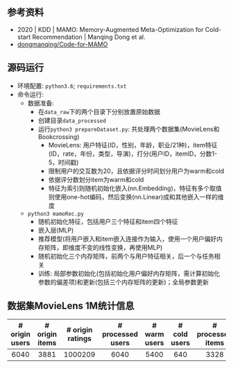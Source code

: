 ## 参考资料
- 2020 | KDD | MAMO: Memory-Augmented Meta-Optimization for Cold-start Recommendation | Manqing Dong et al.
- [dongmanqing/Code-for-MAMO](https://github.com/dongmanqing/Code-for-MAMO)

## 源码运行
- 环境配置: `python3.6`; `requirements.txt`
- 命令运行: 
    - 数据准备: 
        - 在`data_raw`下的两个目录下分别放置原始数据
        - 创建目录`data_processed`
        - 运行`python3 prepareDataset.py`: 共处理两个数据集(MovieLens和Bookcrossing)
            - MovieLens: 用户特征(ID，性别，年龄，职业/21种)，item特征(ID，rate，年份，类型，导演)，打分(用户ID，itemID，分数1-5，时间戳)
            - 限制用户的交互数为20，且依据评分时间划分用户为warm和cold
            - 依据评分数划分item为warm和cold
            - 特征为索引则随机初始化嵌入(nn.Embedding)，特征有多个取值则使用one-hot编码，然后变换(nn.Linear)成和其他嵌入一样的维度
    - `python3 mamoRec.py`
        - 随机初始化特征，包括用户三个特征和item四个特征
        - 嵌入层(MLP)
        - 推荐模型(将用户嵌入和item嵌入连接作为输入，使用一个用户偏好内存矩阵，即维度不变的线性变换，再使用MLP)
        - 随机初始化三个内存矩阵，前两个与用户特征相关，后一个与任务相关
        - 训练: 局部参数初始化(包括初始化用户偏好内存矩阵，需计算初始化参数的偏差项)和更新(包括三个内存矩阵的更新)；全局参数更新

## 数据集MovieLens 1M统计信息
| # origin users | # origin items | # origin ratings | # processed users | # warm users | # cold users | # processed items | # warm items | # cold items | # processed ratings | # user dim | # item dim | 
| :----: | :----: | :----: | :----: | :----: | :----: | :----: | :----: | :----: | :----: | :----: | :----: |
| 6040 | 3881 | 1000209 | 6040 | 5400 | 640 | 3328 | 1683 | 1645 | 120800 | 3(2+7+21) | 2+25+2186(6+1+25+2186) | 